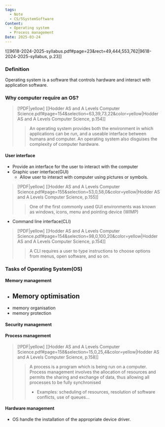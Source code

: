 ```yaml
---
tags:
  - Note
  - CS/5SystemSoftware
Content:
  - Operating system
  - Process management
Date: 2025-03-24
---
```

![[9618-2024-2025-syllabus.pdf#page=23&rect=49,444,553,762|9618-2024-2025-syllabus, p.23]]
### Definition
Operating system is a software that controls hardware and interact with application software.
### Why computer require an OS?
> [!PDF|yellow] [[Hodder AS and A Levels Computer Science.pdf#page=154&selection=63,39,73,22&color=yellow|Hodder AS and A Levels Computer Science, p.154]]
> > An operating system provides both the environment in which applications can be run, and a useable interface between humans and computer. An operating system also disguises the complexity of computer hardware. 

#### User interface
- Provide an interface for the user to interact with the computer
- Graphic user interface(GUI)
	- Allow user to interact with computer using pictures or symbols.
> [!PDF|yellow] [[Hodder AS and A Levels Computer Science.pdf#page=155&selection=53,0,58,0&color=yellow|Hodder AS and A Levels Computer Science, p.155]]
> > One of the first commonly used GUI environments was known as windows, icons, menu and pointing device (WIMP)
> 
> 
- Command line interface(CLI)
 > [!PDF|yellow] [[Hodder AS and A Levels Computer Science.pdf#page=154&selection=98,0,100,20&color=yellow|Hodder AS and A Levels Computer Science, p.154]]
> > A CLI requires a user to type instructions to choose options from menus, open software, and so on.

### Tasks of Operating System(OS)

#### Memory management
 - Memory optimisation
	 - 
 - memory organisation
 - memory protection

#### Security management

#### Process management
> [!PDF|yellow] [[Hodder AS and A Levels Computer Science.pdf#page=158&selection=15,0,25,4&color=yellow|Hodder AS and A Levels Computer Science, p.158]]
> > A process is a program which is being run on a computer. Process management involves the allocation of resources and permits the sharing and exchange of data, thus allowing all processes to be fully synchronised 
> > - Examples: scheduling of resources, resolution of software conflicts, use of queues...

#### Hardware management
- OS handle the installation of the appropriate device driver.